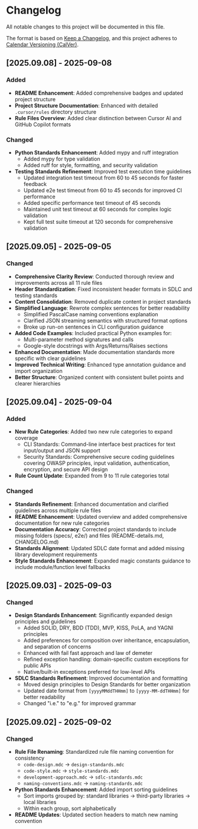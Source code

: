 # Changelog

All notable changes to this project will be documented in this file.

The format is based on [Keep a Changelog](https://keepachangelog.com/en/1.0.0/),
and this project adheres to [Calendar Versioning (CalVer)](https://calver.org/).

## [2025.09.08] - 2025-09-08

### Added
- **README Enhancement**: Added comprehensive badges and updated project structure
- **Project Structure Documentation**: Enhanced with detailed `.cursor/rules` directory structure
- **Rule Files Overview**: Added clear distinction between Cursor AI and GitHub Copilot formats

### Changed
- **Python Standards Enhancement**: Added mypy and ruff integration
  - Added mypy for type validation
  - Added ruff for style, formatting, and security validation
- **Testing Standards Refinement**: Improved test execution time guidelines
  - Updated integration test timeout from 60 to 45 seconds for faster feedback
  - Updated e2e test timeout from 60 to 45 seconds for improved CI performance
  - Added specific performance test timeout of 45 seconds
  - Maintained unit test timeout at 60 seconds for complex logic validation
  - Kept full test suite timeout at 120 seconds for comprehensive validation

## [2025.09.05] - 2025-09-05

### Changed
- **Comprehensive Clarity Review**: Conducted thorough review and improvements across all 11 rule files
- **Header Standardization**: Fixed inconsistent header formats in SDLC and testing standards
- **Content Consolidation**: Removed duplicate content in project standards
- **Simplified Language**: Rewrote complex sentences for better readability
  - Simplified PascalCase naming conventions explanation
  - Clarified JSON streaming semantics with structured format options
  - Broke up run-on sentences in CLI configuration guidance
- **Added Code Examples**: Included practical Python examples for:
  - Multi-parameter method signatures and calls
  - Google-style docstrings with Args/Returns/Raises sections
- **Enhanced Documentation**: Made documentation standards more specific with clear guidelines
- **Improved Technical Writing**: Enhanced type annotation guidance and import organization
- **Better Structure**: Organized content with consistent bullet points and clearer hierarchies

## [2025.09.04] - 2025-09-04

### Added
- **New Rule Categories**: Added two new rule categories to expand coverage
  - CLI Standards: Command-line interface best practices for text input/output and JSON support
  - Security Standards: Comprehensive secure coding guidelines covering OWASP principles, input validation, authentication, encryption, and secure API design
- **Rule Count Update**: Expanded from 9 to 11 rule categories total

### Changed
- **Standards Refinement**: Enhanced documentation and clarified guidelines across multiple rule files
- **README Enhancement**: Updated overview and added comprehensive documentation for new rule categories
- **Documentation Accuracy**: Corrected project standards to include missing folders (specs/, e2e/) and files (README-details.md, CHANGELOG.md)
- **Standards Alignment**: Updated SDLC date format and added missing library development requirements
- **Style Standards Enhancement**: Expanded magic constants guidance to include module/function level fallbacks

## [2025.09.03] - 2025-09-03

### Changed
- **Design Standards Enhancement**: Significantly expanded design principles and guidelines
  - Added SOLID, DRY, BDD (TDD), MVP, KISS, PoLA, and YAGNI principles
  - Added preferences for composition over inheritance, encapsulation, and separation of concerns
  - Enhanced with fail fast approach and law of demeter
  - Refined exception handling: domain-specific custom exceptions for public APIs
  - Native/built-in exceptions preferred for low-level APIs
- **SDLC Standards Refinement**: Improved documentation and formatting
  - Moved design principles to Design Standards for better organization
  - Updated date format from `[yyyyMMddTHHmm]` to `[yyyy-MM-ddTHHmm]` for better readability
  - Changed "i.e." to "e.g." for improved grammar

## [2025.09.02] - 2025-09-02

### Changed
- **Rule File Renaming**: Standardized rule file naming convention for consistency
  - `code-design.mdc` → `design-standards.mdc`
  - `code-style.mdc` → `style-standards.mdc`
  - `development-approach.mdc` → `sdlc-standards.mdc`
  - `naming-conventions.mdc` → `naming-standards.mdc`
- **Python Standards Enhancement**: Added import sorting guidelines
  - Sort imports grouped by: standard libraries → third-party libraries → local libraries
  - Within each group, sort alphabetically
- **README Updates**: Updated section headers to match new naming convention
